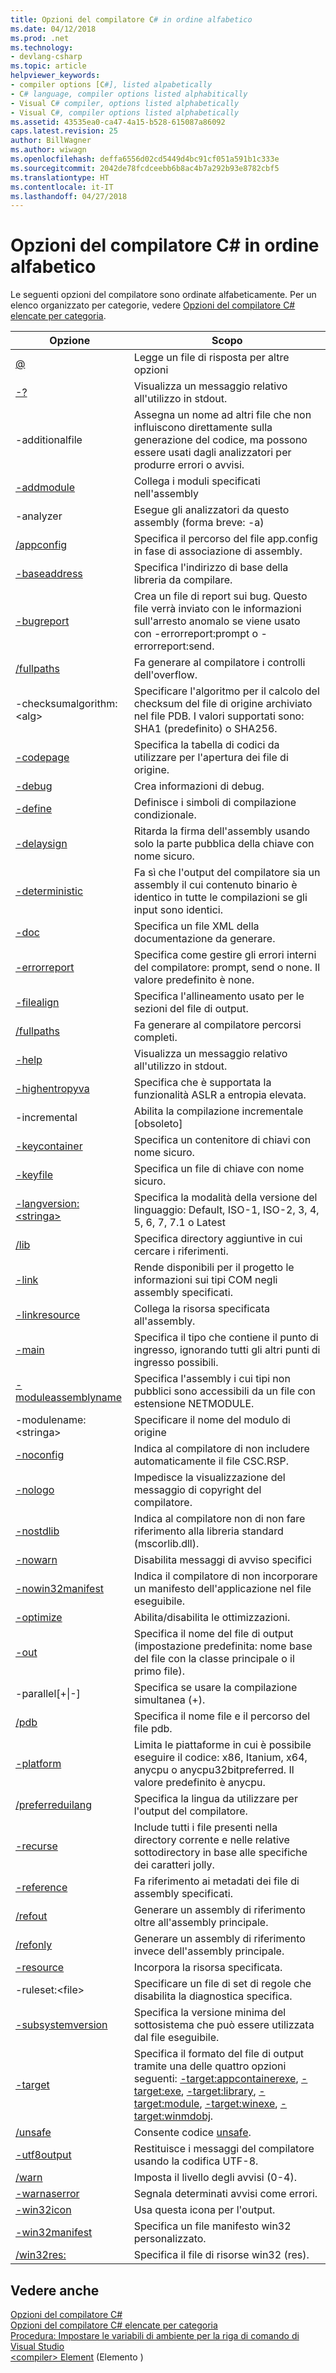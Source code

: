 ```yaml
---
title: Opzioni del compilatore C# in ordine alfabetico
ms.date: 04/12/2018
ms.prod: .net
ms.technology:
- devlang-csharp
ms.topic: article
helpviewer_keywords:
- compiler options [C#], listed alpabetically
- C# language, compiler options listed alphabitically
- Visual C# compiler, options listed alphabetically
- Visual C#, compiler options listed alphabetically
ms.assetid: 43535ea0-ca47-4a15-b528-615087a86092
caps.latest.revision: 25
author: BillWagner
ms.author: wiwagn
ms.openlocfilehash: deffa6556d02cd5449d4bc91cf051a591b1c333e
ms.sourcegitcommit: 2042de78fcdceebb6b8ac4b7a292b93e8782cbf5
ms.translationtype: HT
ms.contentlocale: it-IT
ms.lasthandoff: 04/27/2018
---
```

# <a name="c-compiler-options-listed-alphabetically"></a>Opzioni del compilatore C# in ordine alfabetico
Le seguenti opzioni del compilatore sono ordinate alfabeticamente. Per un elenco organizzato per categorie, vedere [Opzioni del compilatore C# elencate per categoria](listed-by-category.md).  
  
|Opzione|Scopo|  
|------------|-------------|  
|[@](response-file-compiler-option.md)|Legge un file di risposta per altre opzioni|  
|[-?](help-compiler-option.md)|Visualizza un messaggio relativo all'utilizzo in stdout.|  
|-additionalfile|Assegna un nome ad altri file che non influiscono direttamente sulla generazione del codice, ma possono essere usati dagli analizzatori per produrre errori o avvisi.|  
|[-addmodule](addmodule-compiler-option.md)|Collega i moduli specificati nell'assembly|  
|-analyzer|Esegue gli analizzatori da questo assembly (forma breve: -a)|  
|[/appconfig](appconfig-compiler-option.md)|Specifica il percorso del file app.config in fase di associazione di assembly.|  
|[-baseaddress](baseaddress-compiler-option.md)|Specifica l'indirizzo di base della libreria da compilare.|  
|[-bugreport](bugreport-compiler-option.md)|Crea un file di report sui bug. Questo file verrà inviato con le informazioni sull'arresto anomalo se viene usato con -errorreport:prompt o -errorreport:send.|  
|[/fullpaths](checked-compiler-option.md)|Fa generare al compilatore i controlli dell'overflow.|  
|-checksumalgorithm:\<alg>|Specificare l'algoritmo per il calcolo del checksum del file di origine archiviato nel file PDB.  I valori supportati sono: SHA1 (predefinito) o SHA256.|  
|[-codepage](codepage-compiler-option.md)|Specifica la tabella di codici da utilizzare per l'apertura dei file di origine.|  
|[-debug](debug-compiler-option.md)|Crea informazioni di debug.|  
|[-define](define-compiler-option.md)|Definisce i simboli di compilazione condizionale.|  
|[-delaysign](delaysign-compiler-option.md)|Ritarda la firma dell'assembly usando solo la parte pubblica della chiave con nome sicuro.|  
|[-deterministic](deterministic-compiler-option.md)|Fa sì che l'output del compilatore sia un assembly il cui contenuto binario è identico in tutte le compilazioni se gli input sono identici.|
|[-doc](doc-compiler-option.md)|Specifica un file XML della documentazione da generare.|  
|[-errorreport](errorreport-compiler-option.md)|Specifica come gestire gli errori interni del compilatore: prompt, send o none. Il valore predefinito è none.|  
|[-filealign](filealign-compiler-option.md)|Specifica l'allineamento usato per le sezioni del file di output.|  
|[/fullpaths](fullpaths-compiler-option.md)|Fa generare al compilatore percorsi completi.|  
|[-help](help-compiler-option.md)|Visualizza un messaggio relativo all'utilizzo in stdout.|  
|[-highentropyva](highentropyva-compiler-option.md)|Specifica che è supportata la funzionalità ASLR a entropia elevata.|  
|-incremental|Abilita la compilazione incrementale [obsoleto]|  
|[-keycontainer](keycontainer-compiler-option.md)|Specifica un contenitore di chiavi con nome sicuro.|  
|[-keyfile](keyfile-compiler-option.md)|Specifica un file di chiave con nome sicuro.|  
|[-langversion:\<stringa>](langversion-compiler-option.md)|Specifica la modalità della versione del linguaggio: Default, ISO-1, ISO-2, 3, 4, 5, 6, 7, 7.1 o Latest |  
|[/lib](lib-compiler-option.md)|Specifica directory aggiuntive in cui cercare i riferimenti.|  
|[-link](link-compiler-option.md)|Rende disponibili per il progetto le informazioni sui tipi COM negli assembly specificati.|  
|[-linkresource](linkresource-compiler-option.md)|Collega la risorsa specificata all'assembly.|  
|[-main](main-compiler-option.md)|Specifica il tipo che contiene il punto di ingresso, ignorando tutti gli altri punti di ingresso possibili.|  
|[-moduleassemblyname](moduleassemblyname-compiler-option.md)|Specifica l'assembly i cui tipi non pubblici sono accessibili da un file con estensione NETMODULE.|  
|-modulename:\<stringa>|Specificare il nome del modulo di origine|  
|[-noconfig](noconfig-compiler-option.md)|Indica al compilatore di non includere automaticamente il file CSC.RSP.|  
|[-nologo](nologo-compiler-option.md)|Impedisce la visualizzazione del messaggio di copyright del compilatore.|  
|[-nostdlib](nostdlib-compiler-option.md)|Indica al compilatore non di non fare riferimento alla libreria standard (mscorlib.dll).|  
|[-nowarn](nowarn-compiler-option.md)|Disabilita messaggi di avviso specifici|  
|[-nowin32manifest](nowin32manifest-compiler-option.md)|Indica il compilatore di non incorporare un manifesto dell'applicazione nel file eseguibile.|  
|[-optimize](optimize-compiler-option.md)|Abilita/disabilita le ottimizzazioni.|  
|[-out](out-compiler-option.md)|Specifica il nome del file di output (impostazione predefinita: nome base del file con la classe principale o il primo file).|  
|-parallel[+&#124;-]|Specifica se usare la compilazione simultanea (+).|  
|[/pdb](pdb-compiler-option.md)|Specifica il nome file e il percorso del file pdb.|  
|[-platform](platform-compiler-option.md)|Limita le piattaforme in cui è possibile eseguire il codice: x86, Itanium, x64, anycpu o anycpu32bitpreferred. Il valore predefinito è anycpu.|  
|[/preferreduilang](preferreduilang-compiler-option.md)|Specifica la lingua da utilizzare per l'output del compilatore.|  
|[-recurse](recurse-compiler-option.md)|Include tutti i file presenti nella directory corrente e nelle relative sottodirectory in base alle specifiche dei caratteri jolly.|  
|[-reference](reference-compiler-option.md)|Fa riferimento ai metadati dei file di assembly specificati.|  
|[/refout](refout-compiler-option.md)|Generare un assembly di riferimento oltre all'assembly principale.|  
|[/refonly](refonly-compiler-option.md)|Generare un assembly di riferimento invece dell'assembly principale.|  
|[-resource](resource-compiler-option.md)|Incorpora la risorsa specificata.|  
|-ruleset:\<file>|Specificare un file di set di regole che disabilita la diagnostica specifica.|  
|[-subsystemversion](subsystemversion-compiler-option.md)|Specifica la versione minima del sottosistema che può essere utilizzata dal file eseguibile.|  
|[-target](target-compiler-option.md)|Specifica il formato del file di output tramite una delle quattro opzioni seguenti: [-target:appcontainerexe](target-appcontainerexe-compiler-option.md), [-target:exe](target-exe-compiler-option.md), [-target:library](target-library-compiler-option.md), [-target:module](target-module-compiler-option.md), [-target:winexe](target-winexe-compiler-option.md),  [-target:winmdobj](target-winmdobj-compiler-option.md).|  
|[/unsafe](unsafe-compiler-option.md)|Consente codice [unsafe](../../../csharp/language-reference/keywords/unsafe.md).|  
|[-utf8output](utf8output-compiler-option.md)|Restituisce i messaggi del compilatore usando la codifica UTF-8.|  
|[/warn](warn-compiler-option.md)|Imposta il livello degli avvisi (0-4).|  
|[-warnaserror](warnaserror-compiler-option.md)|Segnala determinati avvisi come errori.|  
|[-win32icon](win32icon-compiler-option.md)|Usa questa icona per l'output.|  
|[-win32manifest](win32manifest-compiler-option.md)|Specifica un file manifesto win32 personalizzato.|  
|[/win32res:](win32res-compiler-option.md)|Specifica il file di risorse win32 (res).|  
  
## <a name="see-also"></a>Vedere anche  
 [Opzioni del compilatore C#](index.md)  
 [Opzioni del compilatore C# elencate per categoria](listed-by-category.md)  
 [Procedura: Impostare le variabili di ambiente per la riga di comando di Visual Studio](how-to-set-environment-variables-for-the-visual-studio-command-line.md)  
 [\<compiler> Element](../../../framework/configure-apps/file-schema/compiler/compiler-element.md) (Elemento <compiler>)
